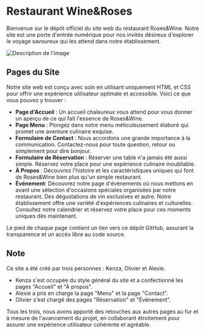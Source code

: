 # Restaurant Wine&Roses

Bienvenue sur le dépôt officiel du site web du restaurant Roses&Wine. Notre site est une porte d'entrée numérique pour nos invités désireux d'explorer le voyage savoureux qui les attend dans notre établissement.

![Description de l'image](https://github.com/ameurkenza/Projet-Web-Client/blob/main/pics/deuximeimagepourreadme.png?raw=true)

 


## Pages du Site

Notre site web est conçu avec soin en utilisant uniquement HTML et CSS pour offrir une expérience utilisateur optimale et accessible. Voici ce que vous pouvez y trouver :

- **Page d'Accueil** : Un accueil chaleureux vous attend pour vous donner un aperçu de ce qui fait l'essence de Roses&Wine.
- **Page Menu** : Plongez dans notre menu méticuleusement élaboré qui promet une aventure culinaire exquise.
- **Formulaire de Contact** : Nous accordons une grande importance à la communication. Contactez-nous pour toute question, retour ou simplement pour dire bonjour.
- **Formulaire de Réservation** : Réserver une table n'a jamais été aussi simple. Réservez votre place pour une expérience culinaire inoubliable.
- **À Propos** : Découvrez l'histoire et les caractéristiques uniques qui font de Roses&Wine bien plus qu'un simple restaurant.
- **Événement**: Découvrez notre page d'événements où nous mettons en avant une sélection d'occasions spéciales organisées par notre restaurant. Des dégustations de vin exclusives et autre. Notre établissement offre une variété d'expériences culinaires et culturelles. Consultez notre calendrier et réservez votre place pour ces moments uniques dès maintenant.







Le pied de chaque page contient un lien vers ce dépôt GitHub, assurant la transparence et un accès libre au code source.

## Note 



Ce site a été créé par trois personnes : Kenza, Olivier et Alexie.

- Kenza s'est occupée du style général du site et a confectionné les pages "Accueil" et "À propos".
- Alexie a pris en charge la page "Menu" et la page "Contact".
- Olivier s'est chargé des pages "Réservation" et "Événement".

Tous les trois, nous avons apporté des retouches aux autres pages au fur et à mesure de l'avancement du projet, en collaborant étroitement pour assurer une expérience utilisateur cohérente et agréable.
